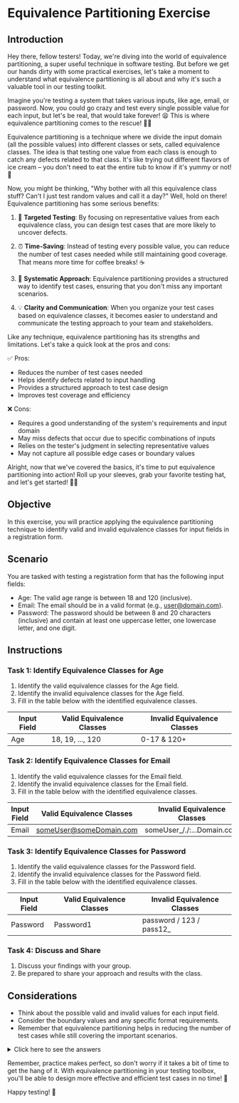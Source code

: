 # Equivalence Partitioning Exercise

## Introduction
Hey there, fellow testers! Today, we're diving into the world of equivalence partitioning, a super useful technique in software testing. But before we get our hands dirty with some practical exercises, let's take a moment to understand what equivalence partitioning is all about and why it's such a valuable tool in our testing toolkit.

Imagine you're testing a system that takes various inputs, like age, email, or password. Now, you could go crazy and test every single possible value for each input, but let's be real, that would take forever! 😫 This is where equivalence partitioning comes to the rescue! 🦸‍♀️

Equivalence partitioning is a technique where we divide the input domain (all the possible values) into different classes or sets, called equivalence classes. The idea is that testing one value from each class is enough to catch any defects related to that class. It's like trying out different flavors of ice cream – you don't need to eat the entire tub to know if it's yummy or not! 🍦

Now, you might be thinking, "Why bother with all this equivalence class stuff? Can't I just test random values and call it a day?" Well, hold on there! Equivalence partitioning has some serious benefits:

1. 🎯 **Targeted Testing**: By focusing on representative values from each equivalence class, you can design test cases that are more likely to uncover defects.

2. ⏰ **Time-Saving**: Instead of testing every possible value, you can reduce the number of test cases needed while still maintaining good coverage. That means more time for coffee breaks! ☕

3. 🧩 **Systematic Approach**: Equivalence partitioning provides a structured way to identify test cases, ensuring that you don't miss any important scenarios.

4. 💡 **Clarity and Communication**: When you organize your test cases based on equivalence classes, it becomes easier to understand and communicate the testing approach to your team and stakeholders.

Like any technique, equivalence partitioning has its strengths and limitations. Let's take a quick look at the pros and cons:

✅ Pros:
- Reduces the number of test cases needed
- Helps identify defects related to input handling
- Provides a structured approach to test case design
- Improves test coverage and efficiency

❌ Cons:
- Requires a good understanding of the system's requirements and input domain
- May miss defects that occur due to specific combinations of inputs
- Relies on the tester's judgment in selecting representative values
- May not capture all possible edge cases or boundary values

Alright, now that we've covered the basics, it's time to put equivalence partitioning into action! Roll up your sleeves, grab your favorite testing hat, and let's get started! 🧢✨

## Objective
In this exercise, you will practice applying the equivalence partitioning technique to identify valid and invalid equivalence classes for input fields in a registration form.

## Scenario
You are tasked with testing a registration form that has the following input fields:
- Age: The valid age range is between 18 and 120 (inclusive).
- Email: The email should be in a valid format (e.g., user@domain.com).
- Password: The password should be between 8 and 20 characters (inclusive) and contain at least one uppercase letter, one lowercase letter, and one digit.

## Instructions

### Task 1: Identify Equivalence Classes for Age
1. Identify the valid equivalence classes for the Age field.
2. Identify the invalid equivalence classes for the Age field.
3. Fill in the table below with the identified equivalence classes.

| Input Field | Valid Equivalence Classes | Invalid Equivalence Classes |
|-------------|---------------------------|----------------------------|
| Age         |   18, 19, ..., 120        |     0-17 & 120+            |

### Task 2: Identify Equivalence Classes for Email
1. Identify the valid equivalence classes for the Email field.
2. Identify the invalid equivalence classes for the Email field.
3. Fill in the table below with the identified equivalence classes.

| Input Field | Valid Equivalence Classes | Invalid Equivalence Classes |
|-------------|---------------------------|----------------------------|
| Email       |  someUser@someDomain.com  | someUser_/./:...Domain.com |

### Task 3: Identify Equivalence Classes for Password
1. Identify the valid equivalence classes for the Password field.
2. Identify the invalid equivalence classes for the Password field.
3. Fill in the table below with the identified equivalence classes.

| Input Field | Valid Equivalence Classes | Invalid Equivalence Classes |
|-------------|---------------------------|----------------------------|
| Password    |     Password1             | password / 123 / pass12_   |

### Task 4: Discuss and Share
1. Discuss your findings with your group.
2. Be prepared to share your approach and results with the class.

## Considerations
- Think about the possible valid and invalid values for each input field.
- Consider the boundary values and any specific format requirements.
- Remember that equivalence partitioning helps in reducing the number of test cases while still covering the important scenarios.

<details>
  <summary>Click here to see the answers</summary>

### Task 1: Identify Equivalence Classes for Age
| Input Field | Valid Equivalence Classes | Invalid Equivalence Classes |
|-------------|---------------------------|----------------------------|
| Age         | - 18 to 120               | - Below 18<br>- Above 120<br>- Non-numeric |

### Task 2: Identify Equivalence Classes for Email
| Input Field | Valid Equivalence Classes | Invalid Equivalence Classes |
|-------------|---------------------------|----------------------------|
| Email       | - Valid email format (e.g., user@domain.com) | - Missing @ symbol<br>- Missing domain<br>- Invalid characters |

### Task 3: Identify Equivalence Classes for Password
| Input Field | Valid Equivalence Classes | Invalid Equivalence Classes |
|-------------|---------------------------|----------------------------|
| Password    | - 8 to 20 characters<br>- Contains at least one uppercase letter, one lowercase letter, and one digit | - Less than 8 characters<br>- More than 20 characters<br>- Missing required character types |

</details>

Remember, practice makes perfect, so don't worry if it takes a bit of time to get the hang of it. With equivalence partitioning in your testing toolbox, you'll be able to design more effective and efficient test cases in no time! 💪

Happy testing! 🎉
